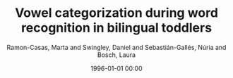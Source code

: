 ---
layout: post
title: Vowel categorization during word recognition in bilingual toddlers

date: 1996-01-01 00:00
author: Ramon-Casas, Marta and Swingley, Daniel and Sebastián-Gallés, Núria and Bosch, Laura
tags: ["bilingual","infant","language development","phonology","speech perception","toddler","vowel","word learning","word recognition"]
journal: Cognitive Psychology

link: https://doi.org/10.1016/j.cogpsych.2009.02.002

year: 2009
---